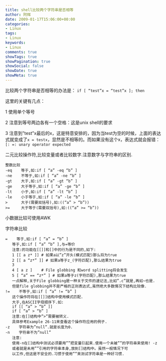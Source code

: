```yaml
---
title: shell比较两个字符串是否相等
author: 阿辉
date: 2009-01-17T15:06:00+00:00
categories:
- Linux
tags:
- Linux
keywords:
- Linux
comments: true
showTags: true
showPagination: true
showSocial: false
showDate: true
showMeta: true
---
```

比较两个字符串是否相等的办法是：
`if [ “test”x = “test”x ]; then`

这里的关键有几点：

1 使用单个等号

2 注意到等号两边各有一个空格：这是unix shell的要求

3 注意到”test”x最后的x，这是特意安排的，因为当test为空的时候，上面的表达式就变成了`x = testx`，显然是不相等的。而如果没有这个x，表达式就会报错：`[: =: unary operator expected`

<!--more-->
二元比较操作符,比较变量或者比较数字.注意数字与字符串的区别.
```
整数比较
-eq    等于,如:if [ “a” -eq “b” ]
-ne    不等于,如:if [ “a” -ne “b” ]
-gt    大于,如:if [ “a” -gt “b” ]
-ge    大于等于,如:if [ “a” -ge “b” ]
-lt    小于,如:if [ “a” -lt “b” ]
-le    小于等于,如:if [ “a” -le “b” ]
>      大于(需要双括号),如:((“a” > “b”))
>=     大于等于(需要双括号),如:((“a” >= “b”))
```
小数据比较可使用AWK

字符串比较
```
=    等于,如:if [ “a” = “b” ]
   等于,如:if [ “a” “b” ],与=等价
   注意:的功能在[[]]和[]中的行为是不同的,如下:
   1 [[ a z* ]] # 如果a以”z”开头(模式匹配)那么将为true
   2 [[ a “z*” ]] # 如果a等于z_(字符匹配),那么结果为true
   3
   4 [ a z ]    # File globbing 和word splitting将会发生
   5 [ “a” == “z*” ] # 如果a等于z(字符匹配),那么结果为true
   一点解释,关于File globbing是一种关于文件的速记法,比如”.c”就是,再如~也是.
   但是file globbing并不是严格的正则表达式,虽然绝大多数情况下结构比较像.
!=    不等于,如:if [ “a” != “b” ]
   这个操作符将在[[]]结构中使用模式匹配.
   大于,在ASCII字母顺序下.如:
   if [[ “a” > “b” ]]
   if [ “a” > “b” ]
   注意:在[]结构中”>”需要被转义.
   具体参考Example 26-11来查看这个操作符应用的例子.
-z    字符串为”null”.就是长度为0.
-n    字符串不为”null”
   注意:
   使用-n在[]结构中测试必须要用””把变量引起来.使用一个未被””的字符串来使用! -z
   或者就是未用””引用的字符串本身,放到[]结构中。虽然一般情况下可
   以工作,但这是不安全的.习惯于使用””来测试字符串是一种好习惯.
```